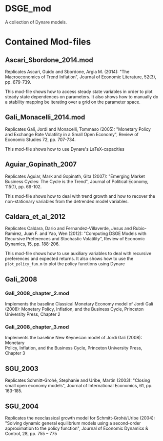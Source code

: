 # DSGE_mod
A collection of Dynare models.

# Contained Mod-files

## Ascari_Sbordone_2014.mod
Replicates Ascari, Guido and Sbordone, Argia M. (2014): "The Macroeconomics of Trend Inflation", Journal of Economic Literature, 52(3), pp. 679-739.

This mod-file shows how to access steady state variables in order to plot steady state dependences on parameters. It also shows how to manually do a stability mapping be iterating over a grid on the parameter space.
 
## Gali_Monacelli_2014.mod
Replicates Galí, Jordi and Monacelli, Tommaso (2005): "Monetary Policy and Exchange Rate Volatility in a Small Open Economy", Review of Economic Studies 72, pp. 707-734.

This mod-file shows how to use Dynare's LaTeX-capacities

## Aguiar_Gopinath_2007

Replicates Aguiar, Mark and Gopinath, Gita (2007): "Emerging Market Business Cycles: The Cycle is the Trend", Journal of Political Economy, 115(1), pp. 69-102.

This mod-file shows how to deal with trend growth and how to recover the non-stationary variables from the detrended model variables.

## Caldara_et_al_2012
Replicates Caldara, Dario and Fernandez-Villaverde, Jesus and Rubio-Ramirez, Juan F. and Yao, Wen (2012): "Computing DSGE Models with Recursive Preferences and Stochastic Volatility", Review of Economic Dynamics, 15, pp. 188-206.

This mod-file shows how to use auxiliary variables to deal with recursive preferences and expected returns. It also shows how to use the ```plot_policy_fun.m``` to plot the policy functions using Dynare

## Gali_2008

### Gali_2008_chapter_2.mod

Implements the baseline Classical Monetary Economy model of Jordi Galí 
(2008): Monetary Policy, Inflation, and the Business Cycle, Princeton 
University Press, Chapter 2 

### Gali_2008_chapter_3.mod 

Implements the baseline New Keynesian model of Jordi Galí (2008): Monetary  
Policy, Inflation, and the Business Cycle, Princeton University Press, 
Chapter 3 


## SGU_2003

Replicates Schmitt-Grohé, Stephanie and Uribe, Martín (2003): "Closing small 
open economy models", Journal of International Economics, 61, pp. 163-185. 

## SGU_2004

Replicates the neoclassical growth model for Schmitt-Grohé/Uribe (2004): 
"Solving dynamic general equilibrium models using a second-order 
approximation to the policy function", Journal of Economic Dynamics & 
Control, 28, pp. 755 – 775 
